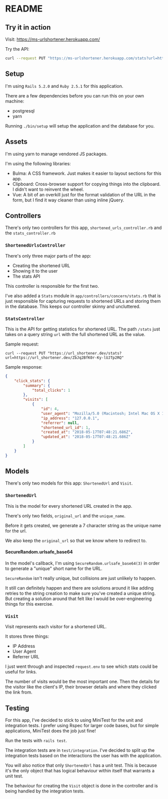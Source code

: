 # README

## Try it in action
Visit: https://ms-urlshortener.herokuapp.com/

Try the API:
```bash
curl --request PUT "https://ms-urlshortener.herokuapp.com/stats?url=https://ms-urlshortener.herokuapp.com/PcZt"
```

## Setup
I'm using `Rails 5.2.0` and `Ruby 2.5.1` for this application.

There are a few dependencies before you can run this on your own machine:
- postgresql
- yarn

Running `./bin/setup` will setup the application and the database for you.

## Assets
I'm using yarn to manage vendored JS packages.

I'm using the following libraries:
- Bulma: A CSS framework. Just makes it easier to layout sections for this app.
- Clipboard: Cross-browser support for copying things into the clipboard. I didn't want to reinvent the wheel.
- Vue: A bit of an overkill just for the format validation of the URL in the form, but I find it way cleaner than using inline jQuery.

## Controllers
There's only two controllers for this app, `shortened_urls_controller.rb` and the `stats_controller.rb`

### `ShortenedUrlsController`

There's only three major parts of the app:
- Creating the shortened URL
- Showing it to the user
- The stats API

This controller is responsible for the first two.

I've also added a `Stats` module in `app/controllers/concern/stats.rb` that is just responsible for
capturing requests to shortened URLs and storing them in the database.
This keeps our controller skinny and uncluttered.

### `StatsController`

This is the API for getting statistics for shortened URL. The path `/stats` just takes on a query string `url` with the full shortened URL as the value.

Sample request:

`curl --request PUT "https://url_shortener.dev/stats?url=https://url_shortener.dev/ZbJq2BfK0r-Ky-lUJTp2RQ"`

Sample response:

```json
{
    "click_stats": {
        "summary": {
            "total_clicks": 1
        },
        "visits": [
            {
                "id": 4,
                "user_agent": "Mozilla/5.0 (Macintosh; Intel Mac OS X 10_13_3) AppleWebKit/537.36 (KHTML, like Gecko) Chrome/66.0.3359.170 Safari/537.36",
                "ip_address": "127.0.0.1",
                "referrer": null,
                "shortened_url_id": 1,
                "created_at": "2018-05-17T07:48:21.686Z",
                "updated_at": "2018-05-17T07:48:21.686Z"
            }
        ]
    }
}
```

## Models
There's only two models for this app: `ShortenedUrl` and `Visit`.

### `ShortenedUrl`
This is the model for every shortened URL created in the app.

There's only two fields, `original_url` and the `unique_name`.

Before it gets created, we generate a 7 character string as the unique name for the url.

We also keep the `original_url` so that we know where to redirect to.

#### SecureRandom.urlsafe_base64

In the model's callback, I'm using `SecureRandom.urlsafe_base64(3)` in order to generate a "unique" short name for the URL.

`SecureRandom` isn't really unique, but collisions are just unlikely to happen.

It still can definitely happen and there are solutions around it like adding retries to the string creation
to make sure you've created a unique string. But creating a solution around that felt like I would be over-engineering
things for this exercise.

### `Visit`
Visit represents each visitor for a shortened URL.

It stores three things:
- IP Address
- User Agent
- Referrer URL

I just went through and inspected `request.env` to see which stats could be useful for links.

The number of visits would be the most important one. Then the details for the visitor like the client's IP, their browser details and where they clicked the link from.

## Testing
For this app, I've decided to stick to using MiniTest for the unit and integration tests.
I prefer using Rspec for larger code bases, but for simple applications, MiniTest does the job just fine!

Run the tests with `rails test`.

The integration tests are in `test/integration`. I've decided to split up the integration tests
based on the interactions the user has with the application.

You will also notice that only `ShortenedUrl` has a unit test.
This is because it's the only object that has logical behaviour within itself that warrants a unit test.

The behaviour for creating the `Visit` object is done in the controller and is being handled by the integration tests.

